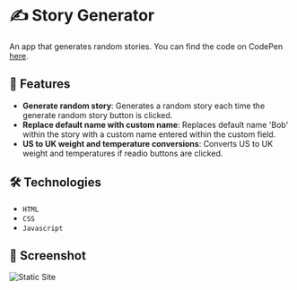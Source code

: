 # ✍️ Story Generator
 
An app that generates random stories. You can find the code on CodePen [here](https://codepen.io/benjaminkyamanywa/pen/dyxVrmX).

## 🚀 Features

- **Generate random story**: Generates a random story each time the generate random story button is clicked.
- **Replace default name with custom name**: Replaces default name 'Bob' within the story with a custom name entered within the custom field.
- **US to UK weight and temperature conversions**: Converts US to UK weight and temperatures if readio buttons are clicked.

## 🛠️ Technologies

- `HTML`
- `CSS`
- `Javascript`

## 📸 Screenshot

![Static Site]()
